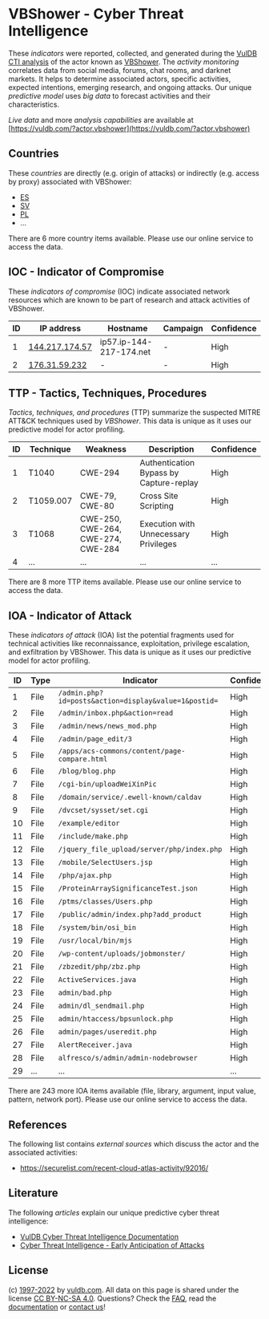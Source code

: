 # VBShower - Cyber Threat Intelligence

These _indicators_ were reported, collected, and generated during the [VulDB CTI analysis](https://vuldb.com/?kb.cti) of the actor known as [VBShower](https://vuldb.com/?actor.vbshower). The _activity monitoring_ correlates data from social media, forums, chat rooms, and darknet markets. It helps to determine associated actors, specific activities, expected intentions, emerging research, and ongoing attacks. Our unique _predictive model_ uses _big data_ to forecast activities and their characteristics.

_Live data_ and more _analysis capabilities_ are available at [https://vuldb.com/?actor.vbshower](https://vuldb.com/?actor.vbshower)

## Countries

These _countries_ are directly (e.g. origin of attacks) or indirectly (e.g. access by proxy) associated with VBShower:

* [ES](https://vuldb.com/?country.es)
* [SV](https://vuldb.com/?country.sv)
* [PL](https://vuldb.com/?country.pl)
* ...

There are 6 more country items available. Please use our online service to access the data.

## IOC - Indicator of Compromise

These _indicators of compromise_ (IOC) indicate associated network resources which are known to be part of research and attack activities of VBShower.

ID | IP address | Hostname | Campaign | Confidence
-- | ---------- | -------- | -------- | ----------
1 | [144.217.174.57](https://vuldb.com/?ip.144.217.174.57) | ip57.ip-144-217-174.net | - | High
2 | [176.31.59.232](https://vuldb.com/?ip.176.31.59.232) | - | - | High

## TTP - Tactics, Techniques, Procedures

_Tactics, techniques, and procedures_ (TTP) summarize the suspected MITRE ATT&CK techniques used by _VBShower_. This data is unique as it uses our predictive model for actor profiling.

ID | Technique | Weakness | Description | Confidence
-- | --------- | -------- | ----------- | ----------
1 | T1040 | CWE-294 | Authentication Bypass by Capture-replay | High
2 | T1059.007 | CWE-79, CWE-80 | Cross Site Scripting | High
3 | T1068 | CWE-250, CWE-264, CWE-274, CWE-284 | Execution with Unnecessary Privileges | High
4 | ... | ... | ... | ...

There are 8 more TTP items available. Please use our online service to access the data.

## IOA - Indicator of Attack

These _indicators of attack_ (IOA) list the potential fragments used for technical activities like reconnaissance, exploitation, privilege escalation, and exfiltration by VBShower. This data is unique as it uses our predictive model for actor profiling.

ID | Type | Indicator | Confidence
-- | ---- | --------- | ----------
1 | File | `/admin.php?id=posts&action=display&value=1&postid=` | High
2 | File | `/admin/inbox.php&action=read` | High
3 | File | `/admin/news/news_mod.php` | High
4 | File | `/admin/page_edit/3` | High
5 | File | `/apps/acs-commons/content/page-compare.html` | High
6 | File | `/blog/blog.php` | High
7 | File | `/cgi-bin/uploadWeiXinPic` | High
8 | File | `/domain/service/.ewell-known/caldav` | High
9 | File | `/dvcset/sysset/set.cgi` | High
10 | File | `/example/editor` | High
11 | File | `/include/make.php` | High
12 | File | `/jquery_file_upload/server/php/index.php` | High
13 | File | `/mobile/SelectUsers.jsp` | High
14 | File | `/php/ajax.php` | High
15 | File | `/ProteinArraySignificanceTest.json` | High
16 | File | `/ptms/classes/Users.php` | High
17 | File | `/public/admin/index.php?add_product` | High
18 | File | `/system/bin/osi_bin` | High
19 | File | `/usr/local/bin/mjs` | High
20 | File | `/wp-content/uploads/jobmonster/` | High
21 | File | `/zbzedit/php/zbz.php` | High
22 | File | `ActiveServices.java` | High
23 | File | `admin/bad.php` | High
24 | File | `admin/dl_sendmail.php` | High
25 | File | `admin/htaccess/bpsunlock.php` | High
26 | File | `admin/pages/useredit.php` | High
27 | File | `AlertReceiver.java` | High
28 | File | `alfresco/s/admin/admin-nodebrowser` | High
29 | ... | ... | ...

There are 243 more IOA items available (file, library, argument, input value, pattern, network port). Please use our online service to access the data.

## References

The following list contains _external sources_ which discuss the actor and the associated activities:

* https://securelist.com/recent-cloud-atlas-activity/92016/

## Literature

The following _articles_ explain our unique predictive cyber threat intelligence:

* [VulDB Cyber Threat Intelligence Documentation](https://vuldb.com/?kb.cti)
* [Cyber Threat Intelligence - Early Anticipation of Attacks](https://www.scip.ch/en/?labs.20201022)

## License

(c) [1997-2022](https://vuldb.com/?kb.changelog) by [vuldb.com](https://vuldb.com/?kb.about). All data on this page is shared under the license [CC BY-NC-SA 4.0](https://creativecommons.org/licenses/by-nc-sa/4.0/). Questions? Check the [FAQ](https://vuldb.com/?kb.faq), read the [documentation](https://vuldb.com/?kb) or [contact us](https://vuldb.com/?contact)!
